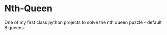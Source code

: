 # Nth-Queen
One of my first class python projects to solve the nth queen puzzle - default 8 queens. 
